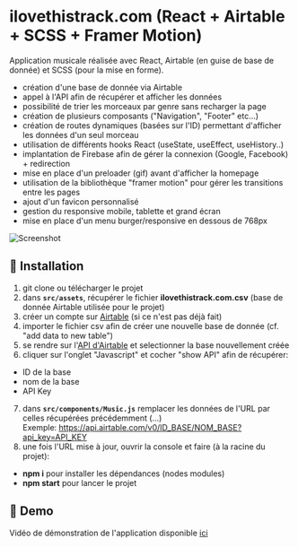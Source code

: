# ilovethistrack.com (React + Airtable + SCSS + Framer Motion)

Application musicale réalisée avec React, Airtable (en guise de base de donnée) et SCSS (pour la mise en forme).
- création d'une base de donnée via Airtable
- appel à l'API afin de récupérer et afficher les données
- possibilité de trier les morceaux par genre sans recharger la page
- création de plusieurs composants ("Navigation", "Footer" etc...)
- création de routes dynamiques (basées sur l'ID) permettant d'afficher les données d'un seul morceau
- utilisation de différents hooks React (useState, useEffect, useHistory..)
- implantation de Firebase afin de gérer la connexion (Google, Facebook) + redirection
- mise en place d'un preloader (gif) avant d'afficher la homepage
- utilisation de la bibliothèque "framer motion" pour gérer les transitions entre les pages
- ajout d'un favicon personnalisé
- gestion du responsive mobile, tablette et grand écran
- mise en place d'un menu burger/responsive en dessous de 768px


![Screenshot](screenshot.png)

## 🚀 Installation

1. git clone ou télécharger le projet
2. dans **`src/assets`**, récupérer le fichier **ilovethistrack.com.csv** (base de donnée Airtable utilisée pour le projet)
3. créer un compte sur [Airtable](https://drive.google.com/file/d/1CgASOopJozOfaHEMDn0A0qFuaH1kZ6Lc) (si ce n'est pas déjà fait) 
4. importer le fichier csv afin de créer une nouvelle base de donnée (cf. "add data to new table")
5. se rendre sur l'[API d'Airtable](https://airtable.com/api) et selectionner la base nouvellement créée
6. cliquer sur l'onglet "Javascript" et cocher "show API" afin de récupérer:
- ID de la base
- nom de la base
- API Key
7. dans **`src/components/Music.js`** remplacer les données de l'URL par celles récupérées précédemment (...) <br/>
Exemple: https://api.airtable.com/v0/ID_BASE/NOM_BASE?api_key=API_KEY 
8. une fois l'URL mise à jour, ouvrir la console et faire (à la racine du projet):
- **npm i** pour installer les dépendances (nodes modules)
- **npm start** pour lancer le projet

## 💫 Demo

Vidéo de démonstration de l'application disponible [ici](https://drive.google.com/file/d/19XmZkntqQG8eKVYJceQT8wImXwHJabgT)
